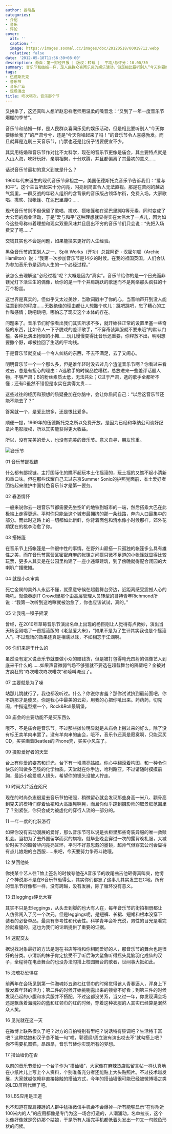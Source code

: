 ```yaml
---
author: 娄晓晶
categories:
- 介绍
- 音乐
- 评论
cover:
  alt: ''
  caption: ''
  image: https://images.soomal.cc/images/doc/20120518/00019712.webp
  relative: false
date: '2012-05-18T11:56:30+08:00'
description: 源自：第一财经日报 | 版权：转载 |  平均/总评分：10.00/30
summary: 音乐节和结婚一样，是人民群众喜闻乐见的娱乐活动，但是相比要听别人“今天你要嫁给我了”的严肃兮兮，还是“今天你噪起来了吗！”的音乐节令人喜感勃发。而且就算是连刷三天音乐节，门票也还是比份子钱要便宜不少。其实用结婚和音乐节作对比不太科学，现在的音乐节更像是庙会……
tags:
- 伍德斯托克
- 音乐节
- 音乐产业
- 现场演出
title: 咚次嗒次，音乐那个节
---
```


又换季了，这还真叫人想听赵忠祥老师用温柔的嗓音念：“又到了一年一度音乐节爆棚的季节”。

音乐节和结婚一样，是人民群众喜闻乐见的娱乐活动，但是相比要听别人“今天你要嫁给我了”的严肃兮兮，还是“今天你噪起来了吗！”的音乐节令人喜感勃发。而且就算是连刷三天音乐节，门票也还是比份子钱要便宜不少。

其实用结婚和音乐节作对比不太科学，现在的音乐节更像是庙会，其主要特点就是人山人海，吃好玩好，亲朋相聚，十分欢腾，并且都偏离了其最初的意义……

话说音乐节最初的意义到底是什么？

1960年代末诞生的现代音乐节鼻祖之一，美国伍德斯托克音乐节告诉我们：“爱与和平”。这个主旨听起来十分闪亮，闪亮到简直令人无法直视。那是在苦闷的越战气氛里，一群反战的年轻人组织的含背景的音乐版占领华尔街，免费入场，大家歌唱、撒欢、搭帐篷、在泥巴里蹦Q……

现代音乐节则不但保留了歌唱、撒欢、搭帐篷和在泥巴里蹦Q等元素，同时变成了大公司的商业活动，于是“爱与和平”这种理想就显得实在太伟大了一点儿，因为如今这些号称带着理想和现实双重风味并且层出不穷的音乐节们只会说：“先把入场费交了吧……”

交钱其实也不会是问题，如果能换来更好的人生经验。

黑兔音乐节的策划人之一、Split Works（开功）总裁阿奇・汉密尔顿（Archie Hamilton）说：“我第一次参加音乐节是14岁的时候。在我的祖国英国，人们会认为参加音乐节是迈向人生的一个必经过程。”

该怎么去理解这“必经过程”呢？大概是因为“真实”。音乐节给你的是一个日光而非镁光灯下活生生的偶像，给你的是一千个并肩跳跃的歌迷而不是网络那头疯狂的十万个粉丝。

这世界是真实的，但似乎又太过美妙，当歌词戳中了你的心，当音响声开到没人能注意到你的程度……无数绝佳的理由都让人想撒个欢儿：跳吧跳吧，忘了糟心的工作和感情；跳吧跳吧，哪怕忘了现实这个本体的存在。

问题来了。音乐节们好像看出我们其实所求不多，就开始往正常的设置里塞一些奇怪的东西，比如令人一下子脱戏的差评歌手，“不穿奇装异服就不要来哦”的默认门槛，各种比演出抢眼的小摊……玩儿慢慢变得比音乐还重要，你释放不出，明明想要撒个野，却被拉回了生活的平均线。

于是音乐节就变成一个令人纠结的东西，不去不满足，去了又闹心。

明明音乐节一个一个那么多，但是谁年轻时没去过几个渣渣音乐节啊？你看过来看过去，总是有担心的理由：A选歌手的时候品位糟糕，总放进来一些差评话题人物，不够严肃；B的粉丝素质太低，无法共处；C过于严肃，选的歌手全都听不懂；还有D虽然不错但是水实在卖得太贵……

这些过往的经历和预想的质疑叠加在你脑中，会让你质问自己：“以后这音乐节还能不能去了？”

答案就一个，是爱比恨多，还是恨比爱多。

顺便一提，1969年的伍德斯托克之所以免费开放，是因为已经和华纳公司谈好纪录片电影版权，所以其实能获得更大收益。

所以，没有完美的爱人，也没有完美的音乐节。意义自寻，朋友珍重。

![音乐节](https://images.soomal.cc/images/doc/20120518/00019712.webp)





01 音乐节鄙视链

什么都有鄙视链。主打国际化的瞧不起玩本土化摇滚的，玩土摇的又瞧不起小清新和重口味。但在那些炫耀自己去过东京Summer Sonic的护照党面前，本土爱好者团结起来维护中国特色音乐节才是第一要务。

02 春游情怀

一般来说你去一趟音乐节都需要先坐空旷的地铁到城市的一端，然后搭乘大巴在此极端上走得更远。平时你只能坐这个城市最拥挤的那一条线路，奔向人口最集中的部分。而此时这路上的一切都如此新鲜，你背着面包和清水像小时候那样，郊外花期犹在的桃李治愈了你。

03 搭帐篷

在音乐节上搭帐篷是一件很中性的事情。在野外山巅搭一只孤独的帐篷多么具有雄性之美，而在音乐节露营区密密麻麻的帐篷之间搭只微不足道的小帐篷就显得比较玩票，更多人其实是在公园里构建了一座小违章建筑，到了傍晚就得配合闭园的大喇叭广播撤摊。

04 就是小众审美

死亡金属的美外人永远不懂，就愿意守候在超载舞台旁边，近距离感受震撼人心的嘶吼。就像英剧IT Crowd里那个由高层管理人员转型的哥特青年Richmond所说：“我第一次听到这咆哮就被治愈了，你也应该试试，真的。”

05 让我吼一嗓子摇滚

曾经，在2010年草莓音乐节演出名单上出现的杨臣刚让人觉得有点微妙，演出当天杨臣刚唱了一首摇滚版的《老鼠爱大米》，“如果不是为了生计其实我也是个摇滚人”。不过现场的效果还真是相濡以沫，不如相忘于江湖啊。

06 你们来是干什么的

虽然没有定义说音乐节就要做小众的赔钱货，但是被打包得艳光四射的偶像艺人到底来干什么的……如果声音微弱气场不够强就不要选在超载舞台的隔壁吧？全被对方疯狂的“咚次嗒次咚次嗒次”和嚎叫淹没了。

07 主要就是为了噪

站那儿跳就行了，我也都没听过。什么？你说你害羞？那你试试挤到最前面吧，你不跳那才是傻叉。你是我心中最美的云彩，用我的心把你吼出来。药药药，切克闹，中指造型摆一个，Rock&Roll最碉堡。

08 庙会的主要功能不是买东西么

哦不，不是庙会是音乐节。不过那些摊位明显就是从庙会上搬过来的好么，除了没有标王卖羊肉串罢了。没有羊肉串的庙会，哦不，音乐节还真是寂寞啊，只能买买CD，买买画着Beatles的iPhone壳，买买小风车了。

09 摄影爱好者的天堂

台上有你爱的姿态和灯光，台下有一堆漂亮姑娘。你心中翻滚着构图，和一种令你快乐的叫做多巴胺的化学物质。天堂就在你手边，哈利路亚。不过请随时摸摸前胸，最近小偷爱顺人镜头，希望你的镜头没被人拧走。

10 时尚大片近在咫尺

现在的时尚杂志很爱去音乐节拍硬照，稍微留心就会发现那些身高一米八、颧骨高到克夫的模特们穿着仙裙和大高跟晃啊晃，而且你似乎跑到摄影师的取景框范围里了？别紧张，你只会成为被虚化的穿行人流的一部分的。

11 一年一度的化装游行

如果你没有去动漫展的爱好，那么音乐节可以说是衣柜里那些奇装异服的唯一救赎机会。当初为了去外国留学而买的旗袍，就毕业晚会穿过一次的露背晚礼服，大减价时买下的超奢华闪亮亮耳环，平时不好意思戴的墨镜，超帅气但穿去公司会显得有点儿娘炮的白西服……来吧，今天要努力争奇斗艳哦。

12 梦回他处

你找某个艺人往T恤上签名的时候夸他在A音乐节的收尾曲吉他砸得真叫爽，他愣了个神说那不是在B音乐节砸得么，其实你们都忘了这事儿其实发生在C地。所有的音乐节好像都一样，没有跨越，没有发展，除了循环没有意义。

13 丑leggings评比大赛

其实不只是丑leggings，从头丑到脚的也大有人在，每年音乐节的街拍相册都让人仿佛闯入了另一个次元。但是leggings呢，是短裤、长裙、短裙和根本没穿下装者的必备单品，最具有参考性和代表性。科学青年会补充说，男性的目光是看完脸就看腿的，这也为我们的论断提供了重要的证据。

14 速配交友

据说找对象最好的方法是泡在书店等待和你相同爱好的人，那音乐节的舞台也是很好的分类。小清新的妹子肯定接受不了听后海大鲨鱼听得摇头晃脑羽化成仙的汉子，全程待在电音舞台的也没办法勾搭上校园舞台的歌者，世间事大抵如此。

15 海魂衫恐惧症

前两年在会场见到第一件海魂衫五道杠红领巾的时候觉得该人青春逼人，浑身上下散发着年轻的活力；第二件的时候开始挑剔露出来的锁骨不好看；到第三件的时候发现凸起的小腹和水兵服并不搭配。不过这都没关系，当又过一年，你发现满会场还是飘荡着海魂衫的蓝和红领巾的红的时候，穿着这种衣服的人其实已经算是泯然众人矣。

16 见光就在这一天

在微博上联系很久了吧？对方的自拍特别有型吧？说话特有腔调吧？生活特丰富吧？这种姑娘和汉子总不能一句“哎，郭德纲/周立波有演出哎去不”就勾搭上吧？你不需要机器猫，昂昂昂，音乐节替你实现所有的梦想。

17 搭讪墙仍在否

以前的音乐节爱设一个台子作为“搭讪墙”，大家像在麻辣烫店贴留言帖一样认真地在小纸片儿上写上个人资料，个别准备充分者还能贴上大头贴照片。不过技术越发展，大家就越依赖非直接接触的搭讪方式，今年的搭讪墙很可能已经被微博墙之类的LED屏所代替了吧。

18 LBS应用是王道

也不知道在摩肩接踵的人群中猛摇微信手机会不会爆掉―所有能够显示“在你附近100米内的人”的应用都像是专门为这一场合打造的，人潮涌动，名单拉长，这个头像好像就是旁边那个姑娘，于是所有人摇完手机都低着头发出一句又一句鲸鱼形状的问候。